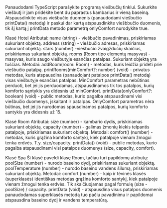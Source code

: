 Panaudodami TypeScript parašykite programą viešbučių tinklui. Sukurkite viešbutį ir jam pridėkite bent du paprastus kambarius ir vieną baseiną. Atspausdinkite visus viešbučio duomenis (panaudodami viešbučio printData() metodą) ir paskui dar kartą atspausdinkite viešbbučio duomenis, tik šį kartą į printData metodo parametrą onlyComfort nurodykite true.

Klasė Hotel
Atributai:
name (string) - viešbučio pavadinimas, priskiriamas sukuriant objektą.
address (string) - viešbučio adresas, priskiriamas sukuriant objektą.
stars (number) -viešbučio žvaigždučių skaičius, priskiriamas sukuriant objektą.
rooms (Room tipo elementų masyvas) - masyvas, kuris saugo viešbutyje esančias patalpas. Sukuriant objektą yra tuščias.
Metodai:
addRoom(room: Room) - metodas, kuris leidžia pridėti prie viešbučio patalpą.
printRooms(minComfort?: number) (void) - privatus metodas, kuris atspausdina (panaudojant patalpos printData() metodą) visas viešbutyje esančias patalpas. MinComfort parametras nebūtinas perduoti, bet jei jis perduodamas, atspausdinamos tik tos patalpos, kurių komforto sąntykis yra didesnis už minComfort.
printData(onlyComfort?: boolean) (void) - public metodas, kurio pagalba atspausdinami visi viešbučio duomenys, įskaitant ir patalpas. OnlyComfort parametras nėra būtinas, bet jei jis nurodomas spausdinamos patalpos, kurių komforto santykis yra didesnis už 15.

Klasė Room
Atributai:
size (number) - kambario dydis, priskiriamas sukuriant objektą.
capacity (number) - galimas žmonių kiekis telpantis patalpoje, priskiriamas sukuriant objektą.
Metodai:
comfort() (number) - metodas, kuris grąžina komforto santykį, kiek patalpoje vienam žmogui tenka erdvės. T.y. size/capacity.
printData() (void) - public metodas, kurio pagalba atspausdinami visi patalpos duomenys (size, capacity, comfort).

Klasė Spa
Ši klasė paveldi klasę Room, tačiau turi papildomų atributų:
poolSize (number) - nurodo baseino dydį, priskiriamas sukuriant objektą.
poolTemperature (number) - nurodo baseino vandens šilumą, priskiriamas sukuriant objektą.
Metodai:
comfort (number) - kaip ir tėvinės klasės (superklasės) identiškas metodas grąžina komforto santykį, kiek patalpoje vienam žmogui tenka erdvės. Tik skaičiuojamas pagal formulę (size - poolSize) / capacity.
printData (void) - atspausdina visus patalpos duomenis panaudodamas superklasės metodą tuo pačiu pavadinimu ir papildomai atspausdina baseino dydį ir vandens temperatūrą.
